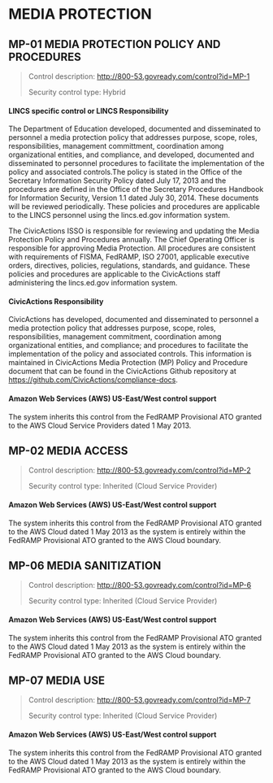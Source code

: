 # MEDIA PROTECTION

## MP-01 MEDIA PROTECTION POLICY AND PROCEDURES

> Control description: <http://800-53.govready.com/control?id=MP-1>
> 
> 
> 
> Security control type: Hybrid


#### LINCS specific control or LINCS Responsibility

The Department of Education developed, documented and disseminated to personnel a media protection policy that addresses purpose, scope, roles, responsibilities, management committment, coordination among organizational entities, and compliance, and developed, documented and disseminated to personnel procedures to facilitate the implementation of the policy and associated controls.The policy is stated in the Office of the Secretary Information Security Policy dated July 17, 2013 and the procedures are defined in the Office of the Secretary Procedures Handbook for Information Security, Version 1.1 dated July 30, 2014. These documents will be reviewed periodically. These policies and procedures are applicable to the LINCS personnel using the lincs.ed.gov information system.

The CivicActions ISSO is responsible for reviewing and updating the Media Protection Policy and Procedures annually. The Chief Operating Officer is responsible for approving Media Protection.  All procedures are consistent with requirements of FISMA, FedRAMP, ISO 27001, applicable executive orders, directives, policies, regulations, standards, and guidance. These policies and procedures are applicable to the CivicActions staff administering the lincs.ed.gov information system.



#### CivicActions Responsibility

CivicActions has developed, documented and disseminated to personnel a media protection policy that addresses purpose, scope, roles, responsibilities, management commitment, coordination among organizational entities, and compliance; and procedures to facilitate the implementation of the policy and associated controls. This information is maintained in CivicActions Media Protection (MP) Policy and Procedure document that can be found in the CivicActions Github repository at <https://github.com/CivicActions/compliance-docs>.



#### Amazon Web Services (AWS) US-East/West control support

The system inherits this control from the FedRAMP Provisional ATO granted to the AWS Cloud Service Providers dated 1 May 2013.



## MP-02 MEDIA ACCESS

> Control description: <http://800-53.govready.com/control?id=MP-2>
> 
> 
> 
> Security control type: Inherited (Cloud Service Provider)


#### Amazon Web Services (AWS) US-East/West control support

The system inherits this control from the FedRAMP Provisional ATO granted to the AWS Cloud dated 1 May 2013 as the system is entirely within the FedRAMP Provisional ATO granted to the AWS Cloud boundary.



## MP-06 MEDIA SANITIZATION

> Control description: <http://800-53.govready.com/control?id=MP-6>
> 
> 
> 
> Security control type: Inherited (Cloud Service Provider)


#### Amazon Web Services (AWS) US-East/West control support

The system inherits this control from the FedRAMP Provisional ATO granted to the AWS Cloud dated 1 May 2013 as the system is entirely within the FedRAMP Provisional ATO granted to the AWS Cloud boundary.



## MP-07 MEDIA USE

> Control description: <http://800-53.govready.com/control?id=MP-7>
> 
> 
> 
> Security control type: Inherited (Cloud Service Provider)


#### Amazon Web Services (AWS) US-East/West control support

The system inherits this control from the FedRAMP Provisional ATO granted to the AWS Cloud dated 1 May 2013 as the system is entirely within the FedRAMP Provisional ATO granted to the AWS Cloud boundary.



